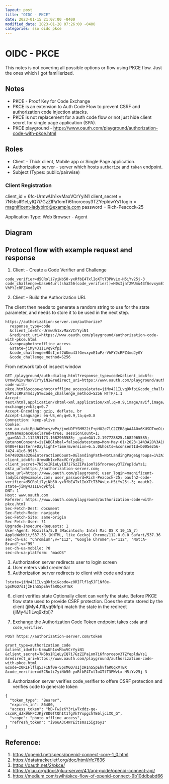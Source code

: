 ```yaml
---
layout: post
title: "OIDC - PKCE"
date: 2023-01-15 21:07:00 -0400
modified_date: 2023-01-28 07:26:00 -0400
categories: sso oidc pkce
---
```


# OIDC - PKCE

This notes is not covering all possible options or flow using PKCE flow. Just the ones which I got familierized.

## Notes

- PKCE - Proof Key for Code Exchange
- PKCE is an extension to Auth Code Flow to prevent CSRF and authorization code injection attacks.
- PKCE is not replacement for a auth code flow or not just hide client secret for single page application (SPA).
- PKCE playground - https://www.oauth.com/playground/authorization-code-with-pkce.html

## Roles

- Client - Thick client, Mobile app or Single Page application.
- Authorization server - server which hosts `authorize` and `token` endpoint.
- Subject (Types: public/pairwise)

### Client Registration

client_id = 6fc-UrmwUh1xvMaxVCrYyiN1
client_secret = 7N5bsIR1eLyIQ7i7GzZIPa1omTi6fnoroeoy3TZYepldwYs1
login = magnificent-ladybird@example.com
password = Rich-Peacock-25

Application Type: Web
Browser - Agent

## Diagram

## Protocol flow with example request and response

1. Client - Create a Code Verifier and Challenge

```
code_verifier=d5CRoli7yiNb50-yxRfbE4TxlIoXTtT3PWvLx-H5iYv25j-3
code_challenge=base64url(sha256(code_verifier))=H0sIjnf2WUmu43fGevxymE1uPz-VhPYJcRPZ4mdJyGY

```

2. Client - Build the Authorization URL

The client then needs to generate a random string to use for the state parameter, and needs to store it to be used in the next step.

```
https://authorization-server.com/authorize?
  response_type=code
  &client_id=6fc-UrmwUh1xvMaxVCrYyiN1
  &redirect_uri=https://www.oauth.com/playground/authorization-code-with-pkce.html
  &scope=photo+offline_access
  &state=jiMy4J1ILvq9kfpi
  &code_challenge=H0sIjnf2WUmu43fGevxymE1uPz-VhPYJcRPZ4mdJyGY
  &code_challenge_method=S256
```

From network tab of inspect window

```
GET /playground/auth-dialog.html?response_type=code&client_id=6fc-UrmwUh1xvMaxVCrYyiN1&redirect_uri=https://www.oauth.com/playground/authorization-code-with-pkce.html&scope=photo+offline_access&state=jiMy4J1ILvq9kfpi&code_challenge=H0sIjnf2WUmu43fGevxymE1uPz-VhPYJcRPZ4mdJyGY&code_challenge_method=S256 HTTP/1.1
Accept: text/html,application/xhtml+xml,application/xml;q=0.9,image/avif,image/webp,image/apng,*/*;q=0.8,application/signed-exchange;v=b3;q=0.7
Accept-Encoding: gzip, deflate, br
Accept-Language: en-US,en;q=0.9,ta;q=0.8
Connection: keep-alive
Cookie: ssm_au_c=kiBpUAOWocs/wPx/jneUDFYSMM22iF+pHU2e7lC2ZER8gAAAAOx6KUSDTneOLobq4jILvj11C1ByQD8L1jPZ9hBUihp8=; gtmNamespaceDeclared=true; sessionCount=1; _ga=GA1.2.112391173.1682965585; _gid=GA1.2.197728825.1682965585; OptanonConsent=isIABGlobal=false&datestamp=Mon+May+01+2023+14%3A28%3A18+GMT-0400+(Eastern+Daylight+Time)&version=6.5.0&hosts=&consentId=b005e256-f424-41c6-99f3-b4748028a320&interactionCount=0&landingPath=NotLandingPage&groups=1%3A1%2C2%3A1%2C3%3A1%2C4%3A0&AwaitingReconsent=false; client_id=6fc-UrmwUh1xvMaxVCrYyiN1; client_secret=7N5bsIR1eLyIQ7i7GzZIPa1omTi6fnoroeoy3TZYepldwYs1; okta_url=https://authorization-server.com; base_url=https://www.oauth.com/playground; user_login=magnificent-ladybird@example.com; user_password=Rich-Peacock-25; oauth2-code-verifier=d5CRoli7yiNb50-yxRfbE4TxlIoXTtT3PWvLx-H5iYv25j-3; oauth2-state=jiMy4J1ILvq9kfpi
DNT: 1
Host: www.oauth.com
Referer: https://www.oauth.com/playground/authorization-code-with-pkce.html
Sec-Fetch-Dest: document
Sec-Fetch-Mode: navigate
Sec-Fetch-Site: same-origin
Sec-Fetch-User: ?1
Upgrade-Insecure-Requests: 1
User-Agent: Mozilla/5.0 (Macintosh; Intel Mac OS X 10_15_7) AppleWebKit/537.36 (KHTML, like Gecko) Chrome/112.0.0.0 Safari/537.36
sec-ch-ua: "Chromium";v="112", "Google Chrome";v="112", "Not:A-Brand";v="99"
sec-ch-ua-mobile: ?0
sec-ch-ua-platform: "macOS"

```

3. Authorization server redirects user to login screen
4. User enters valid credential
5. Authorization server redirects to client with code and state

```
?state=jiMy4J1ILvq9kfpi&code=z0RIFlflq5JF1Nf0e-5psMGQ7sIjzH1nSSpEhvfaROqxVTBX
```

6. client verifies state
   Optionally client can verify the state. Before PKCE flow state used to provide CSRF protection.
   Does the state stored by the client (jiMy4J1ILvq9kfpi) match the state in the redirect (jiMy4J1ILvq9kfpi)?

7. Exchange the Authorization Code
   Token endpoint takes `code` and `code_verifier`.

```
POST https://authorization-server.com/token

grant_type=authorization_code
&client_id=6fc-UrmwUh1xvMaxVCrYyiN1
&client_secret=7N5bsIR1eLyIQ7i7GzZIPa1omTi6fnoroeoy3TZYepldwYs1
&redirect_uri=https://www.oauth.com/playground/authorization-code-with-pkce.html
&code=z0RIFlflq5JF1Nf0e-5psMGQ7sIjzH1nSSpEhvfaROqxVTBX
&code_verifier=d5CRoli7yiNb50-yxRfbE4TxlIoXTtT3PWvLx-H5iYv25j-3
```

8. Authorization server verifies code_verifier to offere CSRF protection and verifies code to generate token

```
{
  "token_type": "Bearer",
  "expires_in": 86400,
  "access_token": "bB-FwJzKY3rLwTxddz-ge-cscmR_dJk9hFFCJKjY8D0ftQhIt1fgVkTYxpgchTE6ljciXO_G",
  "scope": "photo offline_access",
  "refresh_token": "i9ouA3C4WrEitsms15igz6y1"
}
```

## Reference:

1. https://openid.net/specs/openid-connect-core-1_0.html
1. https://datatracker.ietf.org/doc/html/rfc7636
1. https://oauth.net/2/pkce/
1. https://gluu.org/docs/gluu-server/4.1/api-guide/openid-connect-api/
1. https://medium.com/swlh/pkce-flow-of-openid-connect-9b10ddbabd66
